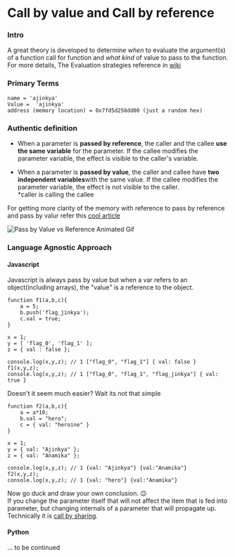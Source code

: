 # Call by value and Call by reference

### Intro
A great theory is developed to determine _when_ to evaluate the argument(s) of a function call for function and _what kind_ of value to pass to the function.
For more details, The Evaluation strategies reference in [wiki](https://en.wikipedia.org/wiki/Evaluation_strategy)

### Primary Terms
	name = 'ajinkya'
	Value =  'ajinkya'
	address (memory location) = 0x7fd5d258dd00 (just a random hex)

### Authentic definition 
-   When a parameter is  **passed by reference**, the caller and the callee  **use the same variable**  for the parameter. If the callee modifies the parameter variable, the effect is visible to the caller's variable.
    
-   When a parameter is  **passed by value**, the caller and callee have  **two independent variables**with the same value. If the callee modifies the parameter variable, the effect is not visible to the caller.  
*caller is calling the callee

For getting more clarity of the memory with reference to pass by reference and pass by valur refer this [cool article](https://www.mathwarehouse.com/programming/passing-by-value-vs-by-reference-visual-explanation.php)  

![Pass by Value vs Reference Animated Gif](https://www.mathwarehouse.com/programming/images/pass-by-reference-vs-pass-by-value-animation.gif)

### Language Agnostic Approach

#### Javascript
Javascript is always pass by value but when a var refers to an object(including arrays), the "value" is a reference to the object.

	function f1(a,b,c){
		a = 5;
		b.push('flag_jinkya');
		c.val = true;
	}

	x = 1;
	y = [ 'flag_0', 'flag_1' ];
	z = { val : false };

	console.log(x,y,z); // 1 ["flag_0", "flag_1"] { val: false }
	f1(x,y,z);
	console.log(x,y,z); // 1 ["flag_0", "flag_1", "flag_jinkya"] { val: true }

Doesn't it seem much easier? Wait its not that simple  

	function f2(a,b,c){
		a = a*10;
		b.val = "hero";
		c = { val: "heroine" }
	}

	x = 1;
	y = { val: "Ajinkya" };
	z = { val: "Anamika" };

	console.log(x,y,z); // 1 {val: "Ajinkya"} {val:"Anamika"}
	f2(x,y,z);
	console.log(x,y,z); // 1 {val: "hero"} {val:"Anamika"}
	
Now go duck and draw your own conclusion. 😉  
If you change the parameter itself that will not affect the item that is fed into parameter, but changing internals of a parameter that will propagate up.    
Technically it is [call by sharing](https://en.wikipedia.org/wiki/Evaluation_strategy#Call_by_sharing).

#### Python 


... to be continued
